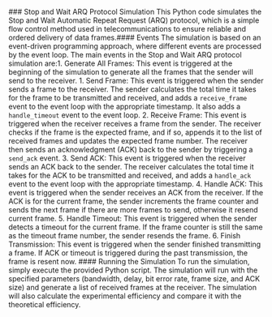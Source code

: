# # #   S t o p   a n d   W a i t   A R Q   P r o t o c o l   S i m u l a t i o n  
  
 T h i s   P y t h o n   c o d e   s i m u l a t e s   t h e   S t o p   a n d   W a i t   A u t o m a t i c   R e p e a t   R e q u e s t   ( A R Q )   p r o t o c o l ,   w h i c h   i s   a   s i m p l e   f l o w   c o n t r o l   m e t h o d   u s e d   i n   t e l e c o m m u n i c a t i o n s   t o   e n s u r e   r e l i a b l e   a n d   o r d e r e d   d e l i v e r y   o f   d a t a   f r a m e s . # # # #   E v e n t s  
  
 T h e   s i m u l a t i o n   i s   b a s e d   o n   a n   e v e n t - d r i v e n   p r o g r a m m i n g   a p p r o a c h ,   w h e r e   d i f f e r e n t   e v e n t s   a r e   p r o c e s s e d   b y   t h e   e v e n t   l o o p .   T h e   m a i n   e v e n t s   i n   t h e   S t o p   a n d   W a i t   A R Q   p r o t o c o l   s i m u l a t i o n   a r e : 1 .   * * G e n e r a t e   A l l   F r a m e s * * :   T h i s   e v e n t   i s   t r i g g e r e d   a t   t h e   b e g i n n i n g   o f   t h e   s i m u l a t i o n   t o   g e n e r a t e   a l l   t h e   f r a m e s   t h a t   t h e   s e n d e r   w i l l   s e n d   t o   t h e   r e c e i v e r .  
  
 1 .   * * S e n d   F r a m e * * :   T h i s   e v e n t   i s   t r i g g e r e d   w h e n   t h e   s e n d e r   s e n d s   a   f r a m e   t o   t h e   r e c e i v e r .   T h e   s e n d e r   c a l c u l a t e s   t h e   t o t a l   t i m e   i t   t a k e s   f o r   t h e   f r a m e   t o   b e   t r a n s m i t t e d   a n d   r e c e i v e d ,   a n d   a d d s   a   ` r e c e i v e _ f r a m e `   e v e n t   t o   t h e   e v e n t   l o o p   w i t h   t h e   a p p r o p r i a t e   t i m e s t a m p .   I t   a l s o   a d d s   a   ` h a n d l e _ t i m e o u t `   e v e n t   t o   t h e   e v e n t   l o o p .  
 2 .   * * R e c e i v e   F r a m e * * :   T h i s   e v e n t   i s   t r i g g e r e d   w h e n   t h e   r e c e i v e r   r e c e i v e s   a   f r a m e   f r o m   t h e   s e n d e r .   T h e   r e c e i v e r   c h e c k s   i f   t h e   f r a m e   i s   t h e   e x p e c t e d   f r a m e ,   a n d   i f   s o ,   a p p e n d s   i t   t o   t h e   l i s t   o f   r e c e i v e d   f r a m e s   a n d   u p d a t e s   t h e   e x p e c t e d   f r a m e   n u m b e r .   T h e   r e c e i v e r   t h e n   s e n d s   a n   a c k n o w l e d g m e n t   ( A C K )   b a c k   t o   t h e   s e n d e r   b y   t r i g g e r i n g   a   ` s e n d _ a c k `   e v e n t .  
 3 .   * * S e n d   A C K * * :   T h i s   e v e n t   i s   t r i g g e r e d   w h e n   t h e   r e c e i v e r   s e n d s   a n   A C K   b a c k   t o   t h e   s e n d e r .   T h e   r e c e i v e r   c a l c u l a t e s   t h e   t o t a l   t i m e   i t   t a k e s   f o r   t h e   A C K   t o   b e   t r a n s m i t t e d   a n d   r e c e i v e d ,   a n d   a d d s   a   ` h a n d l e _ a c k `   e v e n t   t o   t h e   e v e n t   l o o p   w i t h   t h e   a p p r o p r i a t e   t i m e s t a m p .  
 4 .   * * H a n d l e   A C K * * :   T h i s   e v e n t   i s   t r i g g e r e d   w h e n   t h e   s e n d e r   r e c e i v e s   a n   A C K   f r o m   t h e   r e c e i v e r .   I f   t h e   A C K   i s   f o r   t h e   c u r r e n t   f r a m e ,   t h e   s e n d e r   i n c r e m e n t s   t h e   f r a m e   c o u n t e r   a n d   s e n d s   t h e   n e x t   f r a m e   i f   t h e r e   a r e   m o r e   f r a m e s   t o   s e n d ,   o t h e r w i s e   i t   r e s e n d   c u r r e n t   f r a m e .  
 5 .   * * H a n d l e   T i m e o u t * * :   T h i s   e v e n t   i s   t r i g g e r e d   w h e n   t h e   s e n d e r   d e t e c t s   a   t i m e o u t   f o r   t h e   c u r r e n t   f r a m e .   I f   t h e   f r a m e   c o u n t e r   i s   s t i l l   t h e   s a m e   a s   t h e   t i m e o u t   f r a m e   n u m b e r ,   t h e   s e n d e r   r e s e n d s   t h e   f r a m e .  
 6 .   * * F i n i s h   T r a n s m i s s i o n * * :   T h i s   e v e n t   i s   t r i g g e r e d   w h e n   t h e   s e n d e r   f i n i s h e d   t r a n s m i t t i n g   a   f r a m e .   I f   A C K   o r   t i m e o u t   i s   t r i g g e r e d   d u r i n g   t h e   p a s t   t r a n s m i s s i o n ,   t h e   f r a m e   i s   r e s e n t   n o w .  
  
 # # # #   R u n n i n g   t h e   S i m u l a t i o n  
  
 T o   r u n   t h e   s i m u l a t i o n ,   s i m p l y   e x e c u t e   t h e   p r o v i d e d   P y t h o n   s c r i p t .   T h e   s i m u l a t i o n   w i l l   r u n   w i t h   t h e   s p e c i f i e d   p a r a m e t e r s   ( b a n d w i d t h ,   d e l a y ,   b i t   e r r o r   r a t e ,   f r a m e   s i z e ,   a n d   A C K   s i z e )   a n d   g e n e r a t e   a   l i s t   o f   r e c e i v e d   f r a m e s   a t   t h e   r e c e i v e r .   T h e   s i m u l a t i o n   w i l l   a l s o   c a l c u l a t e   t h e   e x p e r i m e n t a l   e f f i c i e n c y   a n d   c o m p a r e   i t   w i t h   t h e   t h e o r e t i c a l   e f f i c i e n c y . 